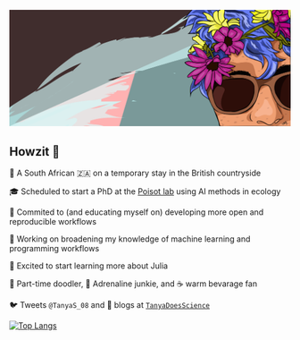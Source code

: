 
![Header](https://github.com/TanyaS08/TanyaS08/blob/master/READMEheader-01.png?raw=true)

## Howzit 👋

📌 A South African 🇿🇦 on a temporary stay in the British countryside 

🎓 Scheduled to start a PhD at the [Poisot lab](https://poisotlab.io) using AI methods in ecology

🧪 Commited to (and educating myself on) developing more open and reproducible workflows

🔭 Working on broadening my knowledge of machine learning and programming workflows

🌱 Excited to start learning more about Julia 

🎨 Part-time doodler, 🐾 Adrenaline junkie, and ☕️ warm bevarage fan

🐦 Tweets `@TanyaS_08` and 📝 blogs at [`TanyaDoesScience`](https://tanyadoesscience.com)







<!--
**TanyaS08/TanyaS08** is a ✨ _special_ ✨ repository because its `README.md` (this file) appears on your GitHub profile.

Here are some ideas to get you started:

- 🔭 I’m currently working on ...
- 🌱 I’m currently learning ...
- 👯 I’m looking to collaborate on ...
- 🤔 I’m looking for help with ...
- 💬 Ask me about ...
- 📫 How to reach me: ...
- 😄 Pronouns: ...
- ⚡ Fun fact: ...
-->

[![Top Langs](https://github-readme-stats.vercel.app/api/top-langs/?username=tanyas08&layout=compact)](https://github.com/anuraghazra/github-readme-stats)
